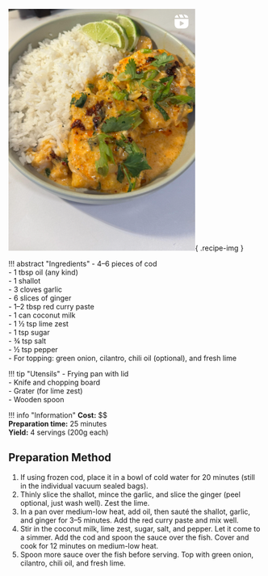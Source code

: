![Coconut Lime Poached Cod](../images/coconut-lime-poached-cod.jpg){ .recipe-img }

!!! abstract "Ingredients"
    - 4–6 pieces of cod  
    - 1 tbsp oil (any kind)  
    - 1 shallot  
    - 3 cloves garlic  
    - 6 slices of ginger  
    - 1–2 tbsp red curry paste  
    - 1 can coconut milk  
    - 1 ½ tsp lime zest  
    - 1 tsp sugar  
    - ¾ tsp salt  
    - ½ tsp pepper  
    - For topping: green onion, cilantro, chili oil (optional), and fresh lime  

!!! tip "Utensils"
    - Frying pan with lid  
    - Knife and chopping board  
    - Grater (for lime zest)  
    - Wooden spoon  

!!! info "Information"
    **Cost:** $$  
    **Preparation time:** 25 minutes  
    **Yield:** 4 servings (200g each)  

## Preparation Method

1. If using frozen cod, place it in a bowl of cold water for 20 minutes (still in the individual vacuum sealed bags).  
2. Thinly slice the shallot, mince the garlic, and slice the ginger (peel optional, just wash well). Zest the lime.  
3. In a pan over medium-low heat, add oil, then sauté the shallot, garlic, and ginger for 3–5 minutes. Add the red curry paste and mix well.  
4. Stir in the coconut milk, lime zest, sugar, salt, and pepper. Let it come to a simmer. Add the cod and spoon the sauce over the fish. Cover and cook for 12 minutes on medium-low heat.  
5. Spoon more sauce over the fish before serving. Top with green onion, cilantro, chili oil, and fresh lime.  